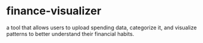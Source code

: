 # finance-visualizer
 a tool that allows users to upload spending data, categorize it, and visualize patterns to better understand their financial habits.
